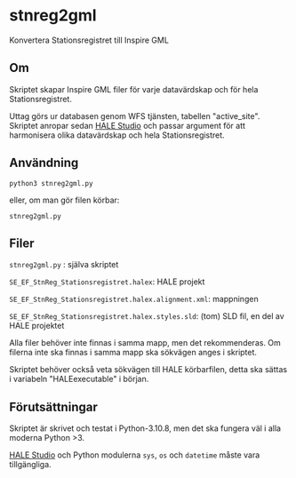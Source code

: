 # stnreg2gml
Konvertera Stationsregistret till Inspire GML

## Om

Skriptet skapar Inspire GML filer för varje datavärdskap och för hela Stationsregistret. 

Uttag görs ur databasen genom WFS tjänsten, tabellen "active_site". Skriptet anropar sedan [HALE Studio](https://github.com/halestudio/hale) och passar argument för att harmonisera olika datavärdskap och hela Stationsregistret. 


## Användning

`python3 stnreg2gml.py`

eller, om man gör filen körbar:

`stnreg2gml.py`



## Filer

`stnreg2gml.py` : själva skriptet

`SE_EF_StnReg_Stationsregistret.halex`: HALE projekt

`SE_EF_StnReg_Stationsregistret.halex.alignment.xml`: mappningen

`SE_EF_StnReg_Stationsregistret.halex.styles.sld`: (tom) SLD fil, en del av HALE projektet


Alla filer behöver inte finnas i samma mapp, men det rekommenderas. Om filerna inte ska finnas i samma mapp ska sökvägen anges i skriptet.

Skriptet behöver också veta sökvägen till HALE körbarfilen, detta ska sättas i variabeln "HALEexecutable" i början.



## Förutsättningar

Skriptet är skrivet och testat i Python-3.10.8, men det ska fungera väl i alla moderna Python >3.

[HALE Studio](https://github.com/halestudio/hale) och Python modulerna `sys`, `os` och `datetime` måste vara tillgängliga.
